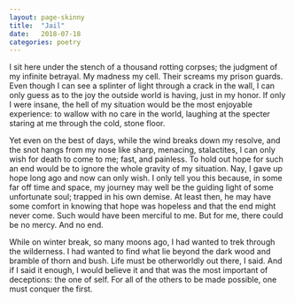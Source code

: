 ```yaml
---
layout: page-skinny
title:  "Jail"
date:   2018-07-18
categories: poetry
---
```


I sit here under the stench of a thousand rotting corpses; the judgment of my infinite betrayal.  My madness my cell.  Their screams my prison guards.  Even though I can see a splinter of light through a crack in the wall, I can only guess as to the joy the outside world is having, just in my honor.  If only I were insane, the hell of my situation would be the most enjoyable experience: to wallow with no care in the world, laughing at the specter staring at me through the cold, stone floor.

Yet even on the best of days, while the wind breaks down my resolve, and the snot hangs from my nose like sharp, menacing, stalactites, I can only wish for death to come to me; fast, and painless.  To hold out hope for such an end would be to ignore the whole gravity of my situation.  Nay, I gave up hope long ago and now can only wish.  I only tell you this because, in some far off time and space, my journey may well be the guiding light of some unfortunate soul; trapped in his own demise.  At least then, he may have some comfort in knowing that hope was hopeless and that the end might never come.  Such would have been merciful to me.  But for me, there could be no mercy.  And no end.

While on winter break, so many moons ago, I had wanted to trek through the wilderness.  I had wanted to find what lie beyond the dark wood and bramble of thorn and bush.  Life must be otherworldly out there, I said.  And if I said it enough, I would believe it and that was the most important of deceptions: the one of self.  For all of the others to be made possible, one must conquer the first.
